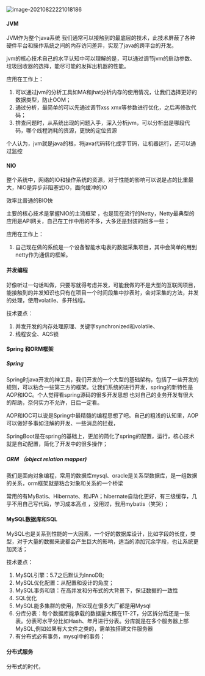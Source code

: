 ![image-20210822221018186](C:\Users\33055\AppData\Roaming\Typora\typora-user-images\image-20210822221018186.png)



#### JVM

JVM作为整个java系统 我们通常可以接触到的最底层的技术，此技术屏蔽了各种硬件平台和操作系统之间的内存访问差异，实现了java的跨平台的开发。

jvm的核心技术自己的水平认知中可以理解的是，可以通过调节jvm的启动参数、垃圾回收器的选择，能尽可能的发挥出机器的性能。

 应用在工作上：

1. 可以通过jvm的分析工具如MA和jhat分析内存的使用情况，让我们选择更好的数据类型，防止OOM；
2. 通过分析，最简单的可以先通过调节xss xmx等参数进行优化，之后再修改代码；
3. 排查问题时，从系统出现的问题入手，深入分析jvm，可以分析出是哪段代码，哪个线程消耗的资源，更快的定位资源

个人认为，jvm就是java的根，将java代码转化成字节码，让机器运行，还可以通过监控



#### NIO

整个系统中，网络的IO和操作系统的资源，对于性能的影响可以说是占的比重最大，NIO是异步非阻塞式IO，面向缓冲的IO

效率比普通的BIO快

主要的核心技术是掌握NIO的主流框架 ，也是现在流行的Netty，Netty最典型的应用是API网关，自己在工作中用的不多，大多还是封装的居多一些；

应用在工作上：

1. 自己现在做的系统是一个设备智能水电表的数据采集项目，其中会简单的用到netty作为通信的框架。



#### 并发编程

好像听过一句话叫做，只要写就得考虑并发，可能我做的不是大型的互联网项目，能接触到的并发知识也只有在项目一个时间段集中抄表时，会对采集的方法，并发的处理，使用volatile、多开线程。

技术要点：

1. 并发开发的内存处理原理、关键字synchronized和volatile、
2. 线程安全、AQS锁



#### Spring 和ORM框架

##### Spring

Spring时java开发的神工具，我们开发的一个大型的基础架构，包括了一些开发的规则，可以粘合一些第三方的框架。让我们系统的进行开发，spring的新特性是AOP和IOC。个人觉得看spring源码的很多开发思想 也对自己的业务开发有很大的帮助，奈何实力不允许，日后一定看。

AOP和IOC可以说是Spring中最精髓的编程思想了吧。自己的粗浅的认知里，AOP可以做好多事如注解的开发、一些消息的拦截，

SpringBoot是在spring的基础上，更加的简化了spring的配置，运行，核心技术就是自动配置，简化了开发中的很多操作；

##### ORM （object relation mapper) 

我们是面向对象编程，常用的数据库mysql、oracle是关系型数据库，是一组数据的关系，orm框架就是粘合对象和关系的一个桥梁

常用的有MyBatis、Hibernate、和JPA；hibernate自动化更好，有三级缓存，几乎不用自己写代码，学习成本高点 ，没用过，我用mybatis（笑哭）；



#### MySQL数据库和SQL

MySQL也是关系到性能的一大因素，一个好的数据库设计，比如字段的长度，类型，对于大量的数据来说都会产生巨大的影响，适当的添加冗余字段，也让系统更加灵活；

技术要点：

1. MySQL引擎：5.7之后默认为InnoDB;
2. MySQL优化配置：从配置和设计的角度；
3. MySQL事务和锁：在高并发和分布式的大背景下，保证数据的一致性
4. SQL优化
5. MySQL能多集群的使用，所以现在很多大厂都是用Mysql
6. 分库分表：每个数据库能承载的数据量大概在1T-2T，分区拆分后还是一张表。分表可水平分比如Hash、年月进行分表。分库就是在多个服务器上部MySQL,例如如果有大文件之类的，需单独搭建文件服务器
7. 有分布式必有事务，mysql中的事务；

#### 分布式服务

分布式的时代，





